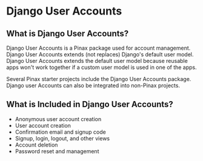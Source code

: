 # Django User Accounts

## What is Django User Accounts?

Django User Accounts is a Pinax package used for account management. Django User Accounts extends (not replaces) Django's default user model. Django User Accounts extends the default user model because reusable apps won't work together if a custom user model is used in one of the apps.

Several Pinax starter projects include the Django User Accounts package. Django user Accounts can also be integrated into non-Pinax projects.

## What is Included in Django User Accounts?

* Anonymous user account creation
* User account creation
* Confirmation email and signup code
* Signup, login, logout, and other views
* Account deletion
* Password reset and management

